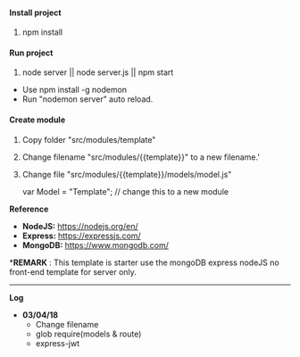 #### Install project

1. npm install

#### Run project

1. node server || node server.js || npm start

* Use npm install -g nodemon
* Run "nodemon server" auto reload.

#### Create module

1. Copy folder "src/modules/template"

2. Change filename "src/modules/{{template}}" to a new filename.'

3. Change file "src/modules/{{template}}/models/model.js"


    var Model = "Template"; // change this to a new module


**Reference**

- **NodeJS:** https://nodejs.org/en/
- **Express:** https://expressjs.com/
- **MongoDB:** https://www.mongodb.com/

***REMARK** : This template is starter use the mongoDB express nodeJS no front-end template for server only.


---

**Log**
- **03/04/18** 
    - Change filename
    - glob require(models & route)
    - express-jwt